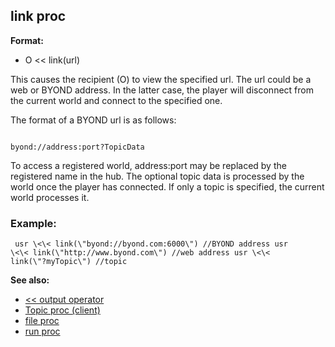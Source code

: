 ## link proc

**Format:**
+   O \<\< link(url)


This causes the recipient (O) to view the specified url. The
url could be a web or BYOND address. In the latter case, the player will
disconnect from the current world and connect to the specified one.


The format of a BYOND url is as follows: 
```

byond://address:port?TopicData 
```
 

To access a
registered world, address:port may be replaced by the registered name in
the hub. The optional topic data is processed by the world once the
player has connected. If only a topic is specified, the current world
processes it.
### Example:

```
 usr \<\< link(\"byond://byond.com:6000\") //BYOND address usr
\<\< link(\"http://www.byond.com\") //web address usr \<\<
link(\"?myTopic\") //topic 
```


**See also:**
+   [\<\< output operator](/ref/operator/%3c%3c/output.md) 
+   [Topic proc (client)](/ref/client/proc/Topic.md) 
+   [file proc](/ref/proc/file.md) 
+   [run proc](/ref/proc/run.md) <!-- -->